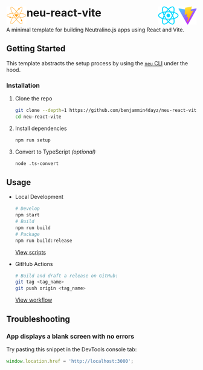 # <img align="left" alt="neu-icon" height="48" src="react-src/src/assets/neutralinojs.svg" />neu-react-vite<img align="right" alt="react-icon" height="48" src="react-src/src/assets/vite.svg" /><img align="right" alt="react-icon" height="48" src="react-src/src/assets/react.svg" />

A minimal template for building Neutralino.js apps using React and Vite.

## Getting Started

This template abstracts the setup process by using the [`neu` CLI][neu-cli] under the hood.

### Installation

1. Clone the repo

   ```bash
   git clone --depth=1 https://github.com/benjammin4dayz/neu-react-vite.git
   cd neu-react-vite
   ```

2. Install dependencies

   ```bash
   npm run setup
   ```

3. Convert to TypeScript _(optional)_
   ```bash
   node .ts-convert
   ```

## Usage

- Local Development

  ```bash
  # Develop
  npm start
  # Build
  npm run build
  # Package
  npm run build:release
  ```

  [View scripts][npm-scripts]

- GitHub Actions

  ```bash
  # Build and draft a release on GitHub:
  git tag <tag_name>
  git push origin <tag_name>
  ```

  [View workflow][workflow-file]

## Troubleshooting

### App displays a blank screen with no errors

Try pasting this snippet in the DevTools console tab:

```js
window.location.href = 'http://localhost:3000';
```

<!-- Links -->

[neu-cli]: https://neutralino.js.org/docs/cli/neu-cli
[neutralino-config]: (./neutralino.config.json)
[npm-scripts]: ./package.json
[workflow-file]: .github/workflows/create-neutralinojs-app.yml
